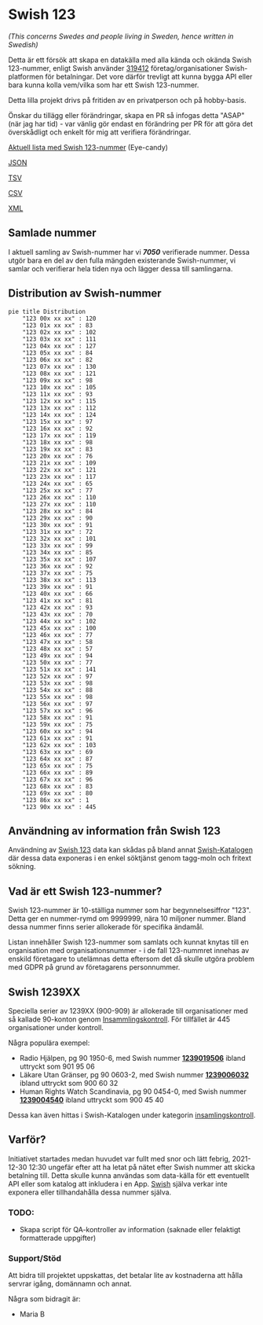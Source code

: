 # Swish 123

*(This concerns Swedes and people living in Sweden, hence written in Swedish)*

Detta är ett försök att skapa en datakälla med alla kända och okända Swish 123-nummer, enligt Swish använder [319412](https://www.swish.nu/about-swish#Swish_in_numbers) företag/organisationer Swish-platformen för betalningar. Det vore därför trevligt att kunna bygga API eller bara kunna kolla vem/vilka som har ett Swish 123-nummer.

Detta lilla projekt drivs på fritiden av en privatperson och på hobby-basis.

Önskar du tillägg eller förändringar, skapa en PR så infogas detta "ASAP" (när jag har tid) - var vänlig gör endast en förändring per PR för att göra det överskådligt och enkelt för mig att verifiera förändringar.



[Aktuell lista med Swish 123-nummer](https://github.com/cisene/swish-123/blob/master/swish-123.md) (Eye-candy)

[JSON](https://github.com/cisene/swish-123/blob/master/json/swish-123-datasource.json)

[TSV](https://github.com/cisene/swish-123/blob/master/text/swish-123-datasource.tsv)

[CSV](https://github.com/cisene/swish-123/blob/master/text/swish-123-datasource.csv)

[XML](https://github.com/cisene/swish-123/blob/master/xml-data/swish-123-datasource.xml)



## Samlade nummer

I aktuell samling av Swish-nummer har vi ***7050*** verifierade nummer. Dessa utgör bara en del av den fulla mängden existerande Swish-nummer, vi samlar och verifierar hela tiden nya och lägger dessa till samlingarna.

## Distribution av Swish-nummer

```mermaid
pie title Distribution
    "123 00x xx xx" : 120
    "123 01x xx xx" : 83
    "123 02x xx xx" : 102
    "123 03x xx xx" : 111
    "123 04x xx xx" : 127
    "123 05x xx xx" : 84
    "123 06x xx xx" : 82
    "123 07x xx xx" : 130
    "123 08x xx xx" : 121
    "123 09x xx xx" : 98
    "123 10x xx xx" : 105
    "123 11x xx xx" : 93
    "123 12x xx xx" : 115
    "123 13x xx xx" : 112
    "123 14x xx xx" : 124
    "123 15x xx xx" : 97
    "123 16x xx xx" : 92
    "123 17x xx xx" : 119
    "123 18x xx xx" : 98
    "123 19x xx xx" : 83
    "123 20x xx xx" : 76
    "123 21x xx xx" : 109
    "123 22x xx xx" : 121
    "123 23x xx xx" : 117
    "123 24x xx xx" : 65
    "123 25x xx xx" : 77
    "123 26x xx xx" : 110
    "123 27x xx xx" : 110
    "123 28x xx xx" : 84
    "123 29x xx xx" : 90
    "123 30x xx xx" : 91
    "123 31x xx xx" : 72
    "123 32x xx xx" : 101
    "123 33x xx xx" : 99
    "123 34x xx xx" : 85
    "123 35x xx xx" : 107
    "123 36x xx xx" : 92
    "123 37x xx xx" : 75
    "123 38x xx xx" : 113
    "123 39x xx xx" : 91
    "123 40x xx xx" : 66
    "123 41x xx xx" : 81
    "123 42x xx xx" : 93
    "123 43x xx xx" : 70
    "123 44x xx xx" : 102
    "123 45x xx xx" : 100
    "123 46x xx xx" : 77
    "123 47x xx xx" : 58
    "123 48x xx xx" : 57
    "123 49x xx xx" : 94
    "123 50x xx xx" : 77
    "123 51x xx xx" : 141
    "123 52x xx xx" : 97
    "123 53x xx xx" : 98
    "123 54x xx xx" : 88
    "123 55x xx xx" : 98
    "123 56x xx xx" : 97
    "123 57x xx xx" : 96
    "123 58x xx xx" : 91
    "123 59x xx xx" : 75
    "123 60x xx xx" : 94
    "123 61x xx xx" : 91
    "123 62x xx xx" : 103
    "123 63x xx xx" : 69
    "123 64x xx xx" : 87
    "123 65x xx xx" : 75
    "123 66x xx xx" : 89
    "123 67x xx xx" : 96
    "123 68x xx xx" : 83
    "123 69x xx xx" : 80
    "123 86x xx xx" : 1
    "123 90x xx xx" : 445
```

## Användning av information från Swish 123

Användning av [Swish 123](https://github.com/cisene/swish-123) data kan skådas på bland annat [Swish-Katalogen](https://b19.se/swish-katalogen/) där dessa data exponeras i en enkel söktjänst genom tagg-moln och fritext sökning.



## Vad är ett Swish 123-nummer?

Swish 123-nummer är 10-ställiga nummer som har begynnelsesiffror "123". Detta ger en nummer-rymd om 9999999, nära 10 miljoner nummer. Bland dessa nummer finns serier allokerade för specifika ändamål. 

Listan innehåller Swish 123-nummer som samlats och kunnat knytas till en organisation med organisationsnummer - i de fall 123-nummret innehas av enskild företagare to utelämnas detta eftersom det då skulle utgöra problem med GDPR på grund av företagarens personnummer.



## Swish 1239XX

Speciella serier av 1239XX (900-909) är allokerade till organisationer med så kallade 90-konton genom [Insammlingskontroll](https://www.insamlingskontroll.se/90-konto-organisationer/). För tillfället är 445 organisationer under kontroll.

Några populära exempel:

* Radio Hjälpen, pg 90 1950-6, med Swish nummer **[1239019506](https://b19.se/swish-katalogen/1239019506)** ibland uttryckt som 901 95 06
* Läkare Utan Gränser, pg 90 0603-2, med Swish nummer **[1239006032](https://b19.se/swish-katalogen/1239006032)** ibland uttryckt som 900 60 32
* Human Rights Watch Scandinavia, pg 90 0454-0, med Swish nummer **[1239004540](https://b19.se/swish-katalogen/1239004540)** ibland uttryckt som 900 45 40

Dessa kan även hittas i Swish-Katalogen under kategorin [insamlingskontroll](https://b19.se/swish-katalogen/k/insamlingskontroll).



## Varför?

Initiativet startades medan huvudet var fullt med snor och lätt febrig, 2021-12-30 12:30 ungefär efter att ha letat på nätet efter Swish nummer att skicka betalning till. Detta skulle kunna användas som data-källa för ett eventuellt API eller som katalog att inkludera i en App. [Swish](https://swish.nu/) själva verkar inte exponera eller tillhandahålla dessa nummer själva. 



### TODO:

* Skapa script för QA-kontroller av information (saknade eller felaktigt formatterade uppgifter)


### Support/Stöd

Att bidra till projektet uppskattas, det betalar lite av kostnaderna att hålla servrar igång, domännamn och annat.

Några som bidragit är:
* Maria B
